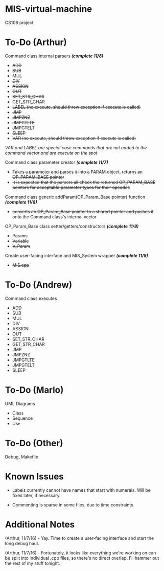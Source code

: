 # MIS-virtual-machine
CS109 project


# To-Do (Arthur)
Command class internal parsers ***(complete 11/8)***
  - ~~ADD~~
  - ~~SUB~~
  - ~~MUL~~
  - ~~DIV~~
  - ~~ASSIGN~~
  - ~~OUT~~
  - ~~SET_STR_CHAR~~
  - ~~GET_STR_CHAR~~
  - ~~LABEL (no execute, should throw exception if execute is called)~~
  - ~~JMP~~
  - ~~JMPZNZ~~
  - ~~JMPGTLTE~~
  - ~~JMPGTELT~~
  - ~~SLEEP~~
  - ~~VAR (no execute, should throw exception if execute is called)~~
  
  *VAR and LABEL are special case commands that are not added to the command vector and are execute on the spot*
  
Command class parameter creator ***(complete 11/7)***
  - ~~Takes a parameter and parses it into a PARAM object, returns an OP_PARAM_BASE pointer~~
  - ~~It is expected that the parsers all check the returned OP_PARAM_BASE pointers for acceptable parameter types for their opcodes~~
  
Command class generic addParam(OP_Param_Base pointer) function ***(complete 11/8)***
  - ~~converts an OP_Param_Base pointer to a shared pointer and pushes it onto the Command class's internal vector~~
  
OP_Param_Base class setter/getters/constructors ***(complete 11/8)***
  - ~~Params~~
  - ~~Variable~~
  - ~~V_Param~~
  
Create user-facing interface and MIS_System wrapper ***(complete 11/8)***
  - ~~MIS.cpp~~

# To-Do (Andrew)
Command class executes
  - ADD
  - SUB
  - MUL
  - DIV
  - ASSIGN
  - OUT
  - SET_STR_CHAR
  - GET_STR_CHAR
  - JMP
  - JMPZNZ
  - JMPGTLTE
  - JMPGTELT
  - SLEEP
  
  
# To-Do (Marlo)
UML Diagrams
   - Class
   - Sequence
   - Use
   
   
# To-Do (Other)
Debug, Makefile

# Known Issues
  - Labels currently cannot have names that start with numerals. Will be fixed later, if necessary.
  
  - Commenting is sparse in some files, due to time constraints.


# Additional Notes

(Arthur, 11/7/16) - Yay. Time to create a user-facing interface and start the long debug haul.

(Arthur, 11/7/16) - Fortunately, it looks like everything we're working on can be split into individual .cpp files, so there's no direct overlap. I'll hammer out the rest of my stuff tonight.
